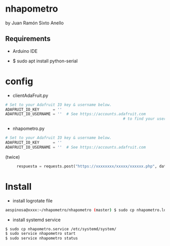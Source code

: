 # nhapometro

by Juan Ramón Sixto Anello

## Requirements

- Arduino IDE

- $ sudo apt install python-serial


# config

- clientAdaFruit.py

```python
# Set to your Adafruit IO key & username below.
ADAFRUIT_IO_KEY      = ''
ADAFRUIT_IO_USERNAME = ''  # See https://accounts.adafruit.com
                                                    # to find your username.
```

- nhapometro.py


```python
# Set to your Adafruit IO key & username below.
ADAFRUIT_IO_KEY      = ''
ADAFRUIT_IO_USERNAME = ''  # See https://accounts.adafruit.com
```

(twice)
```python
     respuesta = requests.post("https://xxxxxxxx/xxxxx/xxxxxx.php", data=payload)
```



# Install

- install logrotate file

```bash
aespinosa@xxxx:~/nhapometro/nhapometro (master) $ sudo cp nhapometro.log /etc/logrotate.d/ && sudo chown root: /etc/logrotate.d/nhapometro.log
```


- install systemd service

```bash
$ sudo cp nhapometro.service /etc/systemd/system/
$ sudo service nhapometro start
$ sudo service nhapometro status
```

